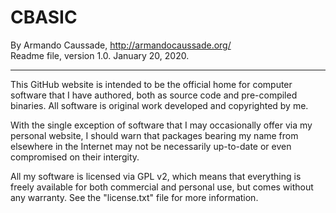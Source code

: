 # CBASIC

By Armando Caussade, http://armandocaussade.org/<BR>
Readme file, version 1.0.  January 20, 2020.

-----

This GitHub website is intended to be the official home for computer software that I have authored, both as source code and pre-compiled binaries.  All software is original work developed and copyrighted by me.

With the single exception of software that I may occasionally offer via my personal website, I should warn that packages bearing my name from elsewhere in the Internet may not be necessarily up-to-date or even compromised on their intergity.

All my software is licensed via GPL v2, which means that everything is freely available for both commercial and personal use, but comes without any warranty.  See the "license.txt" file for more information.
